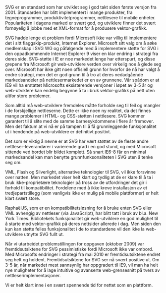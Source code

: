 SVG er en standard som har utviklet seg i god takt siden første versjon fra
2001. Standarden har blitt implementert i mange produkter, fra
tegneprogrammer, produktivitetprogrammer, nettlesere til mobile enheter.
Populariteten i dagens marked er svært god, og utviklere finner det svært
fornøyelig å jobbe med et XML-format for å produsere vektor-grafikk.

SVG hadde lenge et problem fordi Microsoft ikke var villig til implementere
det i sitt flaggskip-produkt, Internet Explorer. Microsoft sitt valg om å
søke medlemskap i SVG WG og påfølgende med å implementere støtte for SVG i
den oppadkommende Internet Explorer 9 viser en klar endring i strategi fra
deres side. SVG-støtte i IE er noe markedet lenge har etterspurt, og disse
grepene fra Microsoft gir web-utviklere verden over virkelig noe å glede seg
over. Microsoft har ikke gitt noen offisiell grunn for hvorfor de nå har
valgt å endre strategi, men det er god grunn til å tro at deres nedadgående
markedsandeler på nettlesermarkedet er en av grunnene. Vår spådom er at IE9
vil ha erstattet Microsofts eksisterende versjoner i løpet av 3-5 år og
web-utviklere kan endelig begynne å ta i bruk vektor-grafikk på nett uten
altfor store problemer.

Som alltid må web-utviklere fremdeles måtte forholde seg til feil og mangler
i de forskjellige nettleserne. Dette er ikke noen ny realitet, da det finnes
mange problemer i HTML- og CSS-støtten i nettlesere. SVG kommer garantert
til å slite med de samme barnesykdommene i flere år fremover. Men det faktum
at vi nå er på tampen til å få grunnleggende funksjonalitet ut i hendende på
web-utviklere er definitivt positivt.

Det som er viktig å nevne er at SVG har vært støttet av de fleste andre
nettleser-leverandører i varierende grad i en god stund, og med Microsoft
sittende ved bordet blir bildet komplett. Så snart IE6-8 får en minimal
markedsandel kan man benytte grunnfunksonaliteten i SVG uten å tenke seg om.

VML, Flash og Silverlight, alternative teknologier til SVG, vil ikke
forsvinne over natten. Men markedet viser helt klart og tydlig at de er
klare til å ta i bruk ikke-proprietære teknologier på tross av de
utfordringer det gir i forhold til kompatibilitet. Fordelene med å ikke
kreve installasjon av et tredjepartstillegg (som vanligvis ikke er mulig på
mobile plattformer) er helt klart svært store.

RaphaëlJS, som er en kompatibilitetsløsning for å bruke enten SVG eller VML
avhengig av nettleser (via JavaScript), har blitt tatt i bruk av bl.a. New
York Times. Bibliotekets funksjonalitet gir web-utviklere en god mulighet
til å starte med vektor-grafikk på deres nettsider allerede i dag. Men siden
den kun kan støtte felles funksjonalitet i de to standardene vil den ikke la
web-utviklere utnytte SVG fullt ut.

Når vi utarbeidet problemstillingen for oppgaven (oktober 2009) var
fremtidsutsiktene for SVG pessimistiske fordi Microsoft ikke var ombord. Med
Microsofts endringer i strategi fra mai 2010 er fremtidsutsiktene endret seg
helt og holdent. Fremtidsutsiktene for SVG ser nå svært positive ut. Om 3-5
år, når markedet mest sannsynlig har oppgradert til IE9, vil man ha helt nye
muligheter for å lage intuitive og avanserte web-grensesnitt på tvers av
nettleserimplementasjoner.

Vi er helt klart inne i en svært spennende tid for nettet som en plattform.
